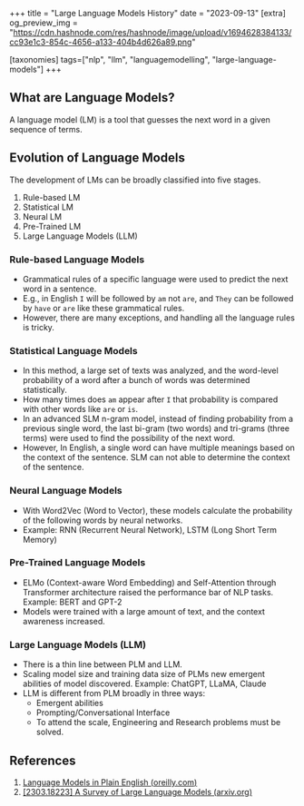+++
title = "Large Language Models History"
date = "2023-09-13"
[extra]
og_preview_img = "https://cdn.hashnode.com/res/hashnode/image/upload/v1694628384133/cc93e1c3-854c-4656-a133-404b4d626a89.png"

[taxonomies]
tags=["nlp", "llm", "languagemodelling", "large-language-models"]
+++

## What are Language Models?

A language model (LM) is a tool that guesses the next word in a given sequence of terms.

## Evolution of Language Models

The development of LMs can be broadly classified into five stages.

1. Rule-based LM
2. Statistical LM
3. Neural LM
4. Pre-Trained LM
5. Large Language Models (LLM)

### Rule-based Language Models

- Grammatical rules of a specific language were used to predict the next word in a sentence.
- E.g., in English `I` will be followed by `am` not `are`, and `They` can be followed by `have` or `are` like these grammatical rules.
- However, there are many exceptions, and handling all the language rules is tricky.

### Statistical Language Models

- In this method, a large set of texts was analyzed, and the word-level probability of a word after a bunch of words was determined statistically.
- How many times does `am` appear after `I` that probability is compared with other words like `are` or `is`.
- In an advanced SLM n-gram model, instead of finding probability from a previous single word, the last bi-gram (two words) and tri-grams (three terms) were used to find the possibility of the next word.
- However, In English, a single word can have multiple meanings based on the context of the sentence. SLM can not able to determine the context of the sentence.

### Neural Language Models

- With Word2Vec (Word to Vector), these models calculate the probability of the following words by neural networks.
- Example: RNN (Recurrent Neural Network), LSTM (Long Short Term Memory)

### Pre-Trained Language Models

- ELMo (Context-aware Word Embedding) and Self-Attention through Transformer architecture raised the performance bar of NLP tasks. Example: BERT and GPT-2
- Models were trained with a large amount of text, and the context awareness increased.

### Large Language Models (LLM)

- There is a thin line between PLM and LLM.
- Scaling model size and training data size of PLMs new emergent abilities of model discovered. Example: ChatGPT, LLaMA, Claude
- LLM is different from PLM broadly in three ways:
  - Emergent abilities
  - Prompting/Conversational Interface
  - To attend the scale, Engineering and Research problems must be solved.

## References

1. [Language Models in Plain English (](https://learning.oreilly.com/library/view/language-models-in/9781098109073/)[oreilly.com](https://oreilly.com)[)](https://learning.oreilly.com/library/view/language-models-in/9781098109073/)
2. [\[2303.18223\] A Survey of Large Language Models (](https://arxiv.org/abs/2303.18223)[arxiv.org](https://arxiv.org)[)](https://arxiv.org/abs/2303.18223)
